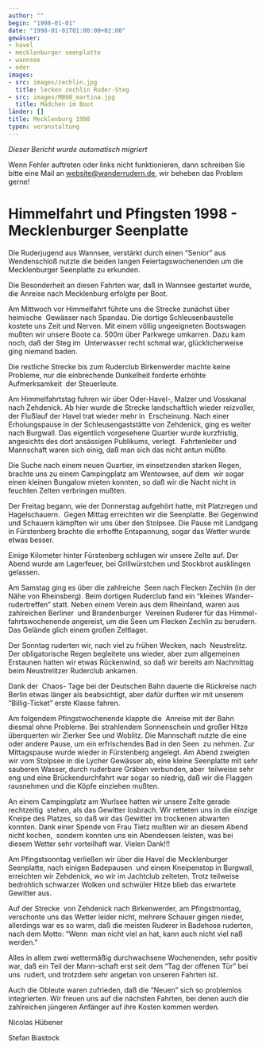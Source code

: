 ```yaml
---
author: ""
begin: "1998-01-01"
date: "1998-01-01T01:00:00+02:00"
gewässer:
- havel
- mecklenburger seenplatte
- wannsee
- oder
images:
- src: images/zechlin.jpg
  title: lecken zechlin Ruder-Steg
- src: images/MB98_martina.jpg
  title: Mädchen im Boot
länder: []
title: Mecklenburg 1998
typen: veranstaltung
---
```



*Dieser Bericht wurde automatisch migriert*

Wenn Fehler auftreten oder links nicht funktionieren, dann schreiben Sie bitte eine Mail an website@wanderrudern.de, wir beheben das Problem gerne!



# Himmelfahrt und Pfingsten 1998 - Mecklenburger Seenplatte


Die Ruderjugend aus Wannsee, verstärkt durch einen “Senior” aus Wendenschloß nutzte die beiden langen Feiertagswochenenden um die Mecklenburger Seenplatte zu erkunden.

Die Besonderheit an diesen Fahrten war, daß in Wannsee gestartet wurde, die Anreise nach Mecklenburg erfolgte per Boot.

Am Mittwoch vor Himmelfahrt führte uns die Strecke zunächst über heimische  Gewässer nach Spandau. Die dortige Schleusenbaustelle kostete uns Zeit und Nerven. Mit einem völlig ungeeigneten Bootswagen mußten wir unsere Boote ca. 500m über Parkwege umkarren. Dazu kam noch, daß der Steg im  Unterwasser recht schmal war, glücklicherweise ging niemand baden.

Die restliche Strecke bis zum Ruderclub Birkenwerder machte keine Probleme, nur die einbrechende Dunkelheit forderte erhöhte Aufmerksamkeit  der Steuerleute.

Am Himmelfahrtstag fuhren wir über Oder-Havel-, Malzer und Vosskanal nach Zehdenick. Ab hier wurde die Strecke landschaftlich wieder reizvoller, der Flußlauf der Havel trat wieder mehr in  Erscheinung. Nach einer Erholungspause in der Schleusengaststätte von Zehdenick, ging es weiter nach Burgwall. Das eigentlich vorgesehene Quartier wurde kurzfristig, angesichts des dort ansässigen Publikums, verlegt.  Fahrtenleiter und Mannschaft waren sich einig, daß man sich das nicht antun müßte.

Die Suche nach einem neuen Quartier, im einsetzenden starken Regen, brachte uns zu einem Campingplatz am Wentowsee, auf dem  wir sogar einen kleinen Bungalow mieten konnten, so daß wir die Nacht nicht in feuchten Zelten verbringen mußten.

Der Freitag begann, wie der Donnerstag aufgehört hatte, mit Platzregen und Hagelschauern.  Gegen Mittag erreichten wir die Seenplatte. Bei Gegenwind und Schauern kämpften wir uns über den Stolpsee. Die Pause mit Landgang in Fürstenberg brachte die erhoffte Entspannung, sogar das Wetter wurde etwas besser.

Einige Kilometer hinter Fürstenberg schlugen wir unsere Zelte auf. Der Abend wurde am Lagerfeuer, bei Grillwürstchen und Stockbrot ausklingen gelassen.

Am Samstag ging es über die zahlreiche  Seen nach Flecken Zechlin (in der Nähe von Rheinsberg). Beim dortigen Ruderclub fand ein “kleines Wander-rudertreffen” statt. Neben einem Verein aus dem Rheinland, waren aus zahlreichen Berliner  und Brandenburger  Vereinen Ruderer für das Himmel-fahrtswochenende angereist, um die Seen um Flecken Zechlin zu berudern. Das Gelände glich einem großen Zeltlager.

Der Sonntag ruderten wir, nach viel zu frühen Wecken, nach  Neustrelitz. Der obligatorische Regen begleitete uns wieder, aber zum allgemeinen Erstaunen hatten wir etwas Rückenwind, so daß wir bereits am Nachmittag beim Neustrelitzer Ruderclub ankamen.

Dank der  Chaos- Tage bei der Deutschen Bahn dauerte die Rückreise nach Berlin etwas länger als beabsichtigt, aber dafür durften wir mit unserem “Billig-Ticket” erste Klasse fahren.

Am folgendem Pfingstwochenende klappte die  Anreise mit der Bahn diesmal ohne Probleme. Bei strahlendem Sonnenschein und großer Hitze überquerten wir Zierker See und Woblitz. Die Mannschaft nutzte die eine oder andere Pause, um ein erfrischendes Bad in den Seen  zu nehmen. Zur Mittagspause wurde wieder in Fürstenberg angelegt. Am Abend zweigten wir vom Stolpsee in die Lycher Gewässer ab, eine kleine Seenplatte mit sehr sauberen Wasser, durch ruderbare Gräben verbunden, aber  teilweise sehr eng und eine Brückendurchfahrt war sogar so niedrig, daß wir die Flaggen rausnehmen und die Köpfe einziehen mußten.

An einem Campingplatz am Wurlsee hatten wir unsere Zelte gerade rechtzeitig  stehen, als das Gewitter losbrach. Wir retteten uns in die einzige Kneipe des Platzes, so daß wir das Gewitter im trockenen abwarten konnten. Dank einer Spende von Frau Tietz mußten wir an diesem Abend nicht kochen,  sondern konnten uns ein Abendessen leisten, was bei diesem Wetter sehr vorteilhaft war. Vielen Dank!!!

Am Pfingstsonntag verließen wir über die Havel die Mecklenburger Seenplatte, nach einigen Badepausen  und einem Kneipenstop in Burgwall, erreichten wir Zehdenick, wo wir im Jachtclub zelteten. Trotz teilweise bedrohlich schwarzer Wolken und schwüler Hitze blieb das erwartete Gewitter aus.

Auf der Strecke  von Zehdenick nach Birkenwerder, am Pfingstmontag, verschonte uns das Wetter leider nicht, mehrere Schauer gingen nieder, allerdings war es so warm, daß die meisten Ruderer in Badehose ruderten, nach dem Motto: “Wenn  man nicht viel an hat, kann auch nicht viel naß werden.”

Alles in allem zwei wettermäßig durchwachsene Wochenenden, sehr positiv war, daß ein Teil der Mann-schaft erst seit dem “Tag der offenen Tür” bei uns  rudert, und trotzdem sehr angetan von unseren Fahrten ist.

Auch die Obleute waren zufrieden, daß die “Neuen” sich so problemlos integrierten. Wir freuen uns auf die nächsten Fahrten, bei denen auch die  zahlreichen jüngeren Anfänger auf ihre Kosten kommen werden.

Nicolas Hübener

Stefan Biastock
